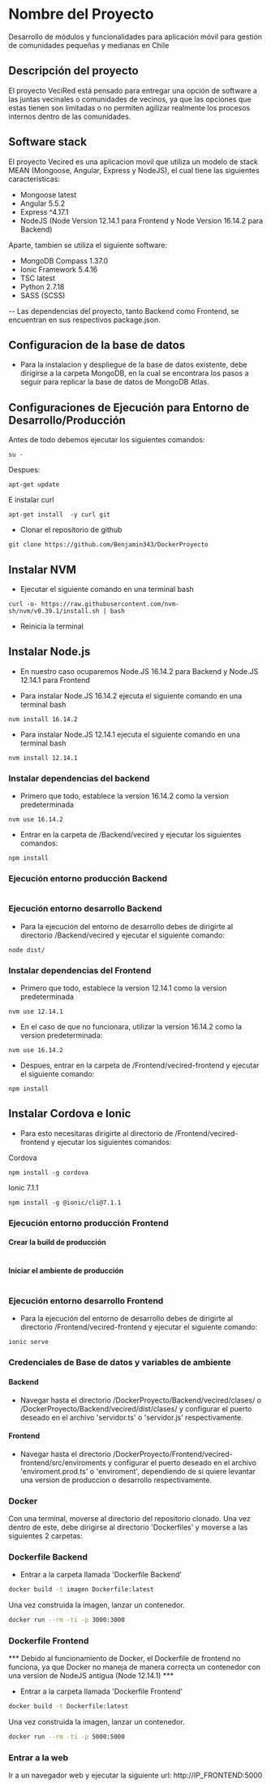 # Nombre del Proyecto #
Desarrollo de módulos y funcionalidades para aplicación móvil para gestión de comunidades pequeñas y medianas en Chile

## Descripción del proyecto

El proyecto VeciRed está pensado para entregar una opción de software a las juntas vecinales o comunidades de vecinos, ya que las opciones que estas tienen son limitadas o no permiten agilizar realmente los procesos internos dentro de las comunidades.

## Software stack

El proyecto Vecired es una aplicacion movil que utiliza un modelo de stack MEAN (Mongoose, Angular, Express y NodeJS), el cual tiene las siguientes caracteristicas:

- Mongoose latest
- Angular 5.5.2
- Express ^4.17.1
- NodeJS (Node Version 12.14.1 para Frontend y Node Version 16.14.2 para Backend)

Aparte, tambien se utiliza el siguiente software:

- MongoDB Compass 1.37.0
- Ionic Framework 5.4.16
- TSC latest
- Python 2.7.18
- SASS (SCSS)

-- Las dependencias del proyecto, tanto Backend como Frontend, se encuentran en sus respectivos package.json.

## Configuracion de la base de datos
- Para la instalacion y despliegue de la base de datos existente, debe dirigirse a la carpeta MongoDB, en la cual se encontrara los pasos a seguir para replicar la base de datos de MongoDB Atlas.

## Configuraciones de Ejecución para Entorno de Desarrollo/Producción
Antes de todo debemos ejecutar los siguientes comandos:
```
su -
```

Despues:

```
apt-get update
```

E instalar curl

```
apt-get install  -y curl git
```


- Clonar el repositorio de github
```
git clone https://github.com/Benjamin343/DockerProyecto
```

## Instalar NVM 
- Ejecutar el siguiente comando en una terminal bash
```
curl -o- https://raw.githubusercontent.com/nvm-sh/nvm/v0.39.1/install.sh | bash
```

- Reinicia la terminal

## Instalar Node.js

- En nuestro caso ocuparemos Node.JS 16.14.2 para Backend y Node.JS 12.14.1 para Frontend

- Para instalar Node.JS 16.14.2 ejecuta el siguiente comando en una terminal bash
```
nvm install 16.14.2
```


- Para instalar Node.JS 12.14.1 ejecuta el siguiente comando en una terminal bash
```
nvm install 12.14.1
```

### Instalar dependencias del backend
- Primero que todo, establece la version 16.14.2 como la version predeterminada
```
nvm use 16.14.2
```
- Entrar en la carpeta de /Backend/vecired y ejecutar los siguientes comandos:
```
npm install
```
### Ejecución entorno producción Backend
```

```

### Ejecución entorno desarrollo Backend
- Para la ejecución del entorno de desarrollo debes de dirigirte al directorio /Backend/vecired y ejecutar el siguiente comando:

```
node dist/
```

### Instalar dependencias del Frontend

- Primero que todo, establece la version 12.14.1 como la version predeterminada
```
nvm use 12.14.1
```

- En el caso de que no funcionara, utilizar la version 16.14.2 como la version predeterminada:
```
nvm use 16.14.2
```

- Despues, entrar en la carpeta de /Frontend/vecired-frontend y ejecutar el siguiente comando:
```
npm install
```
## Instalar Cordova e Ionic

- Para esto necesitaras dirigirte al directorio de /Frontend/vecired-frontend y ejecutar los siguientes comandos:

Cordova
```
npm install -g cordova
```

Ionic 7.1.1
```
npm install -g @ionic/cli@7.1.1
```


### Ejecución entorno producción Frontend
#### Crear la build de producción
```

```
#### Iniciar el ambiente de producción
```

```
### Ejecución entorno desarrollo Frontend
- Para la ejecución del entorno de desarrollo debes de dirigirte al directorio /Frontend/vecired-frontend y ejecutar el siguiente comando:
```
ionic serve
```

### Credenciales de Base de datos y variables de ambiente
#### Backend
- Navegar hasta el directorio /DockerProyecto/Backend/vecired/clases/ o /DockerProyecto/Backend/vecired/dist/clases/ y configurar el puerto deseado en el archivo 'servidor.ts' o 'servidor.js' respectivamente.

#### Frontend
- Navegar hasta el directorio /DockerProyecto/Frontend/vecired-frontend/src/enviroments y configurar el puerto deseado en el archivo 'enviroment.prod.ts' o 'enviroment', dependiendo de si quiere levantar una version de produccion o desarrollo respectivamente.

### Docker
Con una terminal, moverse al directorio del repositorio clonado.
Una vez dentro de este, debe dirigirse al directorio 'Dockerfiles' y moverse a las siguientes 2 carpetas:

### Dockerfile Backend
- Entrar a la carpeta llamada 'Dockerfile Backend'
```bash
docker build -t imagen Dockerfile:latest
```
Una vez construida la imagen, lanzar un contenedor.

```bash
docker run --rm -ti -p 3000:3000
```

### Dockerfile Frontend

*** Debido al funcionamiento de Docker, el Dockerfile de frontend no funciona, ya que Docker no maneja de manera correcta un contenedor con una version de NodeJS antigua (Node 12.14.1) ***

- Entrar a la carpeta llamada 'Dockerfile Frontend'
```bash
docker build -t Dockerfile:latest
```
Una vez construida la imagen, lanzar un contenedor.

```bash
docker run --rm -ti -p 5000:5000
```

### Entrar a la web

Ir a un navegador web y ejecutar la siguiente url: http://IP_FRONTEND:5000
